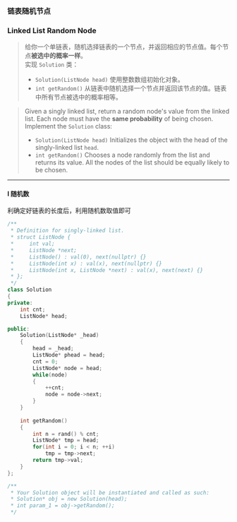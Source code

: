 ### 链表随机节点
### Linked List Random Node

> 给你一个单链表，随机选择链表的一个节点，并返回相应的节点值。每个节点**被选中的概率一样**。  
> 实现 `Solution` 类：  
> - `Solution(ListNode head)` 使用整数数组初始化对象。  
> - `int getRandom()` 从链表中随机选择一个节点并返回该节点的值。链表中所有节点被选中的概率相等。  

> Given a singly linked list, return a random node's value from the linked list. Each node must have the **same probability** of being chosen.  
> Implement the `Solution` class:  
> - `Solution(ListNode head)` Initializes the object with the head of the singly-linked list `head`.  
> - `int getRandom()` Chooses a node randomly from the list and returns its value. All the nodes of the list should be equally likely to be chosen.  

----------

#### I 随机数

利确定好链表的长度后，利用随机数取值即可  

```cpp
/**
 * Definition for singly-linked list.
 * struct ListNode {
 *     int val;
 *     ListNode *next;
 *     ListNode() : val(0), next(nullptr) {}
 *     ListNode(int x) : val(x), next(nullptr) {}
 *     ListNode(int x, ListNode *next) : val(x), next(next) {}
 * };
 */
class Solution 
{
private:
    int cnt;
    ListNode* head;

public:
    Solution(ListNode* _head) 
    {
        head = _head;
        ListNode* phead = head;
        cnt = 0;
        ListNode* node = head;
        while(node)
        {
            ++cnt;
            node = node->next;
        }
    }
    
    int getRandom() 
    {
        int n = rand() % cnt;
        ListNode* tmp = head;
        for(int i = 0; i < n; ++i)
            tmp = tmp->next;
        return tmp->val;
    }
};

/**
 * Your Solution object will be instantiated and called as such:
 * Solution* obj = new Solution(head);
 * int param_1 = obj->getRandom();
 */
```
